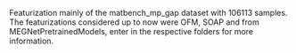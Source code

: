 Featurization mainly of the matbench_mp_gap dataset with 106113 samples. 
The featurizations considered up to now were OFM, SOAP and from MEGNetPretrainedModels, enter in the respective folders for more information.


